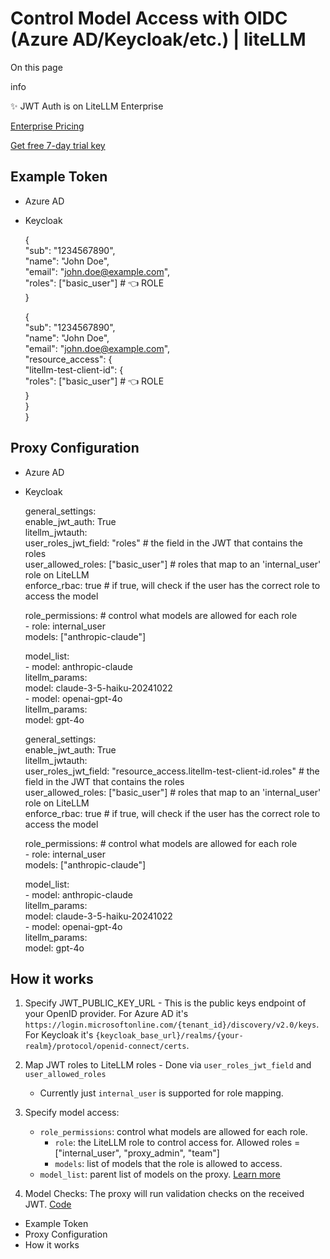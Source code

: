 # Control Model Access with OIDC (Azure AD/Keycloak/etc.) | liteLLM

On this page

info

✨ JWT Auth is on LiteLLM Enterprise

[Enterprise Pricing](https://www.litellm.ai/#pricing)

[Get free 7-day trial key](https://www.litellm.ai/#trial)

## Example Token​

  * Azure AD
  * Keycloak

    
    
    {  
      "sub": "1234567890",  
      "name": "John Doe",  
      "email": "john.doe@example.com",  
      "roles": ["basic_user"] # 👈 ROLE  
    }  
    
    
    
    {  
      "sub": "1234567890",  
      "name": "John Doe",  
      "email": "john.doe@example.com",  
      "resource_access": {  
        "litellm-test-client-id": {  
          "roles": ["basic_user"] # 👈 ROLE  
        }  
      }  
    }  
    

## Proxy Configuration​

  * Azure AD
  * Keycloak

    
    
    general_settings:  
      enable_jwt_auth: True   
      litellm_jwtauth:  
        user_roles_jwt_field: "roles" # the field in the JWT that contains the roles   
        user_allowed_roles: ["basic_user"] # roles that map to an 'internal_user' role on LiteLLM   
        enforce_rbac: true # if true, will check if the user has the correct role to access the model  
        
      role_permissions: # control what models are allowed for each role  
        - role: internal_user  
          models: ["anthropic-claude"]  
      
    model_list:  
        - model: anthropic-claude  
          litellm_params:  
            model: claude-3-5-haiku-20241022  
        - model: openai-gpt-4o  
          litellm_params:  
            model: gpt-4o  
    
    
    
    general_settings:  
      enable_jwt_auth: True   
      litellm_jwtauth:  
        user_roles_jwt_field: "resource_access.litellm-test-client-id.roles" # the field in the JWT that contains the roles  
        user_allowed_roles: ["basic_user"] # roles that map to an 'internal_user' role on LiteLLM   
        enforce_rbac: true # if true, will check if the user has the correct role to access the model  
        
      role_permissions: # control what models are allowed for each role  
        - role: internal_user  
          models: ["anthropic-claude"]  
      
    model_list:  
        - model: anthropic-claude  
          litellm_params:  
            model: claude-3-5-haiku-20241022  
        - model: openai-gpt-4o  
          litellm_params:  
            model: gpt-4o  
    

## How it works​

  1. Specify JWT_PUBLIC_KEY_URL - This is the public keys endpoint of your OpenID provider. For Azure AD it's `https://login.microsoftonline.com/{tenant_id}/discovery/v2.0/keys`. For Keycloak it's `{keycloak_base_url}/realms/{your-realm}/protocol/openid-connect/certs`.

  2. Map JWT roles to LiteLLM roles - Done via `user_roles_jwt_field` and `user_allowed_roles`

     * Currently just `internal_user` is supported for role mapping.
  3. Specify model access:

     * `role_permissions`: control what models are allowed for each role.
       * `role`: the LiteLLM role to control access for. Allowed roles = ["internal_user", "proxy_admin", "team"]
       * `models`: list of models that the role is allowed to access.
     * `model_list`: parent list of models on the proxy. [Learn more](/docs/proxy/configs#llm-configs-model_list)
  4. Model Checks: The proxy will run validation checks on the received JWT. [Code](https://github.com/BerriAI/litellm/blob/3a4f5b23b5025b87b6d969f2485cc9bc741f9ba6/litellm/proxy/auth/user_api_key_auth.py#L284)

  * Example Token
  * Proxy Configuration
  * How it works